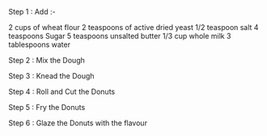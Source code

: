 Step 1 : 
Add :- 

2 cups of wheat flour
2 teaspoons of active dried yeast
1/2 teaspoon salt
4 teaspoons Sugar
5 teaspoons unsalted butter
1/3 cup whole milk
3 tablespoons water

Step 2 : Mix the Dough

Step 3 : Knead the Dough

Step 4 : Roll and Cut the Donuts

Step 5 : Fry the Donuts

Step 6 : Glaze the Donuts with the flavour
